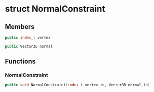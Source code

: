 # struct NormalConstraint


## Members

```cpp
public index_t vertex
```

```cpp
public Vector3D normal
```



## Functions

### NormalConstraint

```cpp
public void NormalConstraint(index_t vertex_in, Vector3D normal_in)
```




